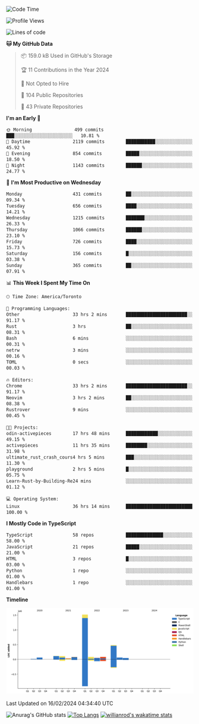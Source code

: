 <!--START_SECTION:waka-->
![Code Time](http://img.shields.io/badge/Code%20Time-1%2C195%20hrs%2024%20mins-blue)

![Profile Views](http://img.shields.io/badge/Profile%20Views-5-blue)

![Lines of code](https://img.shields.io/badge/From%20Hello%20World%20I%27ve%20Written-2.7%20million%20lines%20of%20code-blue)

**🐱 My GitHub Data** 

> 📦 159.0 kB Used in GitHub's Storage 
 > 
> 🏆 11 Contributions in the Year 2024
 > 
> 🚫 Not Opted to Hire
 > 
> 📜 104 Public Repositories 
 > 
> 🔑 43 Private Repositories 
 > 
**I'm an Early 🐤** 

```text
🌞 Morning                499 commits         ███░░░░░░░░░░░░░░░░░░░░░░   10.81 % 
🌆 Daytime                2119 commits        ███████████░░░░░░░░░░░░░░   45.92 % 
🌃 Evening                854 commits         █████░░░░░░░░░░░░░░░░░░░░   18.50 % 
🌙 Night                  1143 commits        ██████░░░░░░░░░░░░░░░░░░░   24.77 % 
```
📅 **I'm Most Productive on Wednesday** 

```text
Monday                   431 commits         ██░░░░░░░░░░░░░░░░░░░░░░░   09.34 % 
Tuesday                  656 commits         ████░░░░░░░░░░░░░░░░░░░░░   14.21 % 
Wednesday                1215 commits        ███████░░░░░░░░░░░░░░░░░░   26.33 % 
Thursday                 1066 commits        ██████░░░░░░░░░░░░░░░░░░░   23.10 % 
Friday                   726 commits         ████░░░░░░░░░░░░░░░░░░░░░   15.73 % 
Saturday                 156 commits         █░░░░░░░░░░░░░░░░░░░░░░░░   03.38 % 
Sunday                   365 commits         ██░░░░░░░░░░░░░░░░░░░░░░░   07.91 % 
```


📊 **This Week I Spent My Time On** 

```text
🕑︎ Time Zone: America/Toronto

💬 Programming Languages: 
Other                    33 hrs 2 mins       ███████████████████████░░   91.17 % 
Rust                     3 hrs               ██░░░░░░░░░░░░░░░░░░░░░░░   08.31 % 
Bash                     6 mins              ░░░░░░░░░░░░░░░░░░░░░░░░░   00.31 % 
netrw                    3 mins              ░░░░░░░░░░░░░░░░░░░░░░░░░   00.16 % 
TOML                     0 secs              ░░░░░░░░░░░░░░░░░░░░░░░░░   00.03 % 

🔥 Editors: 
Chrome                   33 hrs 2 mins       ███████████████████████░░   91.17 % 
Neovim                   3 hrs 2 mins        ██░░░░░░░░░░░░░░░░░░░░░░░   08.38 % 
Rustrover                9 mins              ░░░░░░░░░░░░░░░░░░░░░░░░░   00.45 % 

🐱‍💻 Projects: 
odin-activepieces        17 hrs 48 mins      ████████████░░░░░░░░░░░░░   49.15 % 
activepieces             11 hrs 35 mins      ████████░░░░░░░░░░░░░░░░░   31.98 % 
ultimate_rust_crash_cours4 hrs 5 mins        ███░░░░░░░░░░░░░░░░░░░░░░   11.30 % 
playground               2 hrs 5 mins        █░░░░░░░░░░░░░░░░░░░░░░░░   05.75 % 
Learn-Rust-by-Building-Re24 mins             ░░░░░░░░░░░░░░░░░░░░░░░░░   01.12 % 

💻 Operating System: 
Linux                    36 hrs 14 mins      █████████████████████████   100.00 % 
```

**I Mostly Code in TypeScript** 

```text
TypeScript               58 repos            ██████████████░░░░░░░░░░░   58.00 % 
JavaScript               21 repos            █████░░░░░░░░░░░░░░░░░░░░   21.00 % 
HTML                     3 repos             █░░░░░░░░░░░░░░░░░░░░░░░░   03.00 % 
Python                   1 repo              ░░░░░░░░░░░░░░░░░░░░░░░░░   01.00 % 
Handlebars               1 repo              ░░░░░░░░░░░░░░░░░░░░░░░░░   01.00 % 
```



**Timeline**

![Lines of Code chart](https://raw.githubusercontent.com/wise-introvert/wise-introvert/master/assets/bar_graph.png)


 Last Updated on 16/02/2024 04:34:40 UTC
<!--END_SECTION:waka-->

![Anurag's GitHub stats](https://github-readme-stats.vercel.app/api?username=wise-introvert&count_private=true&show_icons=true)
[![Top Langs](https://github-readme-stats.vercel.app/api/top-langs/?username=wise-introvert&langs_count=10)](https://github.com/anuraghazra/github-readme-stats)
[![willianrod's wakatime stats](https://github-readme-stats.vercel.app/api/wakatime?username=wiseintrovert)](https://github.com/anuraghazra/github-readme-stats)
